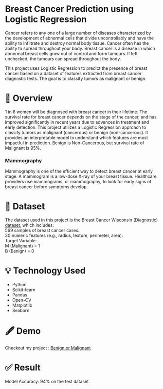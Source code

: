 # Breast Cancer Prediction using Logistic Regression
Cancer refers to any one of a large number of diseases characterized by the development of abnormal cells that divide uncontrollably and have the ability to infiltrate and destroy normal body tissue. 
Cancer often has the ability to spread throughout your body. Breast cancer is a disease in which abnormal breast cells grow out of control and form tumours. If left unchecked, the tumours can spread throughout the body.

This project uses Logistic Regression to predict the presence of breast cancer based on a dataset of features extracted from breast cancer diagnostic tests. The goal is to classify tumors as malignant or benign.

# 📌 Overview
1 in 8 women will be diagnosed with breast cancer in their lifetime. The survival rate for breast cancer depends on the stage of the cancer, and has improved significantly in recent years due to advances in treatment and early detection. 
This project utilizes a Logistic Regression approach to classify tumors as malignant (cancerous) or benign (non-cancerous). It provides an interpretable model to understand which features are most impactful in prediction.
Benign is Non-Cancerous, but survival rate of Malignant is 95%.<br>
<h3>Mammography</h3>
<p>Mammography is one of the efficient way to detect breast cancer at early stage.
  A mammogram is a low-dose X-ray of your breast tissue. Healthcare providers use mammograms, or mammography, to look for early signs of breast cancer before symptoms develop.</p>

# 📑 Dataset
The dataset used in this project is the [Breast Cancer Wisconsin (Diagnostic) dataset](https://www.kaggle.com/datasets/uciml/breast-cancer-wisconsin-data), which includes:<br>
569 samples of breast cancer cases.<br>
30 numeric features (e.g., radius, texture, perimeter, area).<br>
Target Variable:<br>
M (Malignant) = 1<br>
B (Benign) = 0

# 💡 Technology Used
<ul>
  <li>Python</li>
  <li>Scikit-learn</li>
  <li>Pandas</li>
  <li>Open-CV</li>
  <li>Matplotlib</li>
  <li>Seaborn</li>
</ul>

# 🖋️ Demo
Checkout my project : [Benign or Malignant](https://benign-malignant-prediction.streamlit.app/)

# ✅ Result
Model Accuracy: 94% on the test dataset.
